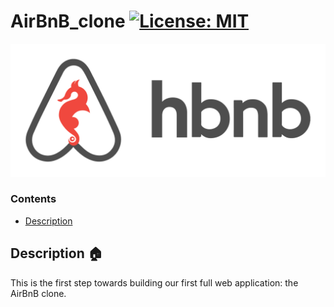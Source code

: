 # AirBnB_clone [![License: MIT](https://img.shields.io/badge/License-GNU-yellow.svg)](https://github.com/leul99teklu/AirBnB_clone/LICENSE)
![HBnB Logo](./image/hbnb_logo.png)


### Contents

- [Description](#Description)

## Description :house:
This is the first step towards building our first full web application: the AirBnB clone. 
